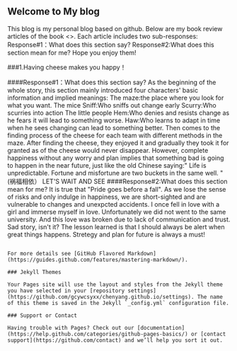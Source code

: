 ## Welcome to My blog

This blog is my personal blog based on github.
Below are my book review articles of the book <<Who Moved My Cheese>>.
Each article includes two sub-responses:
	Response#1：What does this section say?
	Response#2:What does this section mean for me?
Hope you enjoy them!



###1.Having cheese makes you happy！


####Response#1：What does this section say?
As the beginning of the whole story, this section mainly introduced four characters' basic information and implied meanings:
The maze:the place where you look for what you want.
The mice
	Sniff:Who sniffs out change early
	Scurry:Who scurries into action
The little people
	Hem:Who denies and resists change as he fears it will lead to something worse.
	Haw:Who learns to adapt in time when he sees changing can lead to something better.
Then comes to the finding process of the cheese for each team with different methods in the maze. After finding the cheese, they enjoyed it and gradually they took it for granted as of the cheese would never disappear.
However, complete happiness without any worry and plan implies that something bad is going to happen in the near future, just like the old Chinese saying:" Life is unpredictable. Fortune and misfortune are two buckets in the same well. "(祸福相依）
LET'S WAIT AND SEE
####Response#2:What does this section mean for me?
It is true that "Pride goes before a fall". As we lose the sense of risks and only indulge in happiness, we are short-sighted and are vulnerable to changes and unexpcted accidents. I once fell in love with a girl and immerse myself in love. Unfortunately we did not went to the same university. And  this love was broken due to lack of communication and trust. Sad story, isn't it? The lesson learned is that I should always be alert when great things happens. Stretegy and plan for future is always a must!



```

For more details see [GitHub Flavored Markdown](https://guides.github.com/features/mastering-markdown/).

### Jekyll Themes

Your Pages site will use the layout and styles from the Jekyll theme you have selected in your [repository settings](https://github.com/gcywcsyxx/chenyang.github.io/settings). The name of this theme is saved in the Jekyll `_config.yml` configuration file.

### Support or Contact

Having trouble with Pages? Check out our [documentation](https://help.github.com/categories/github-pages-basics/) or [contact support](https://github.com/contact) and we’ll help you sort it out.
